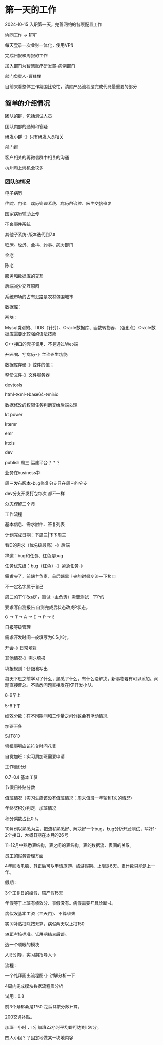 # 第一天的工作

2024-10-15 入职第一天，完善网络的各项配置工作

协同工作 -> 钉钉

每天登录一次业财一体化，使用VPN

完成日报和周报的工作

加入部门为智慧医疗研发部-病例部门

部门负责人-曹经理

目前来看整体工作氛围比较忙，清除产品流程是完成代码最重要的部分


## 简单的介绍情况

团队的群，包括测试人员

团队内部的通知和答疑

研发小群 -》只有研发人员相关

部门群


客户相关的再微信群中相关的沟通 

杭州和上海机会较多

### 团队的情况

电子病历

住院、门诊、病历管理系统、病历的治控、医生交接班次

国家病历辅助上传

不良事件系统

其他子系统-版本迭代到7.0

临床、经济、全科、药事、病历部门

金老

陈老

服务和数据库的交互

后端减少交互原因

系统市场的占有思路是农村包围城市

数据库：

两块：

Mysql类别的、TIDB（针对）、Oracle数据库、函数转换器、（强化点）Oracle数据库需要比较强的语法技能

C++接口的壳子调用、不是通过Web端

开医嘱、写病历=》主治医生功能

数据库存储-》控件的值；

整份文件-》文件服务器

devtools

html-》xml-》base64-》minio

数据修改的权限任务判断交给后端处理 


kt power

ktemr

emr

ktcis

dev

publish 周三 运维平台？？？

业务在business中

周三发布版本-bug修复分支只在周三的分支

dev分支开发打包每次 都不一样

分支保留三个月

工作流程

基本信息、需求附件、答复列表

计划完成日期：下周三|下下周三

看D的需求（优先级最高）-》后端

禅道：bug和任务、红色是bug

任务优先级：bug（红色）-》紧急任务-》

需求来了，前端主负责，前后端早上来的时候交流一下接口

不一定名字属于自己

周三的下午改成P，测试（主负责）需要测试一下P的

要求写自测报告 自测完成后状态改成P状态。

O -> T -> A -> D -> P -> E

日报等级管理

需求开发时间一般填写为0.5小时。

开会-》日常填报

其他情况-》需求填报 

填报规则：仔细地写出

每天下班之前学习了什么，熟悉了什么，有什么没解决，新事物若有可以添加。问题直接曹总。不熟悉问题直接发在KP开发小队。

8-9早上

5-6下午

绩效分数：在不同期间和工作量之间分数会有浮动情况

加班不多

SJT810

填报事项应该符合时间花费

自觉加班：实习期加班需要申请

工作量积分

0.7-0.8 基本工资

节假日补贴分数

值班情况（实习生应该没有值班情况：周末值班一年轮到1次的情况）

年终奖积分判定、加班情况

积分乘数占比0.5。

10月份以熟悉为主，把流程熟悉好、解决好一个bug，bug分析开发测试，写好1-2个接口，大概日期在本月的26号

11-12月中熟悉表结构，表之间的表结构。表的数据流、表间的关系。

员工的假务管理方面

4年回收电脑、转正后可以申请旅游。旅游假期。上限是6天。累计数只能是上一年。

假期：

3个工作日的婚假，陪产假15天

年假等于上班有绩效分、事假没有。病假需要开具诊断书。

病假发基本工资（三天内）、不算绩效

实习补贴扣除按天算，病假两天以上扣150

转正考核标准。试用期结束后谈。

选一个顺眼的模块

入职引导，实习期指导人-》

流程：

一个礼拜画出流程图-》讲解分析一下

4周内完成模块数据流程图分析

试用：0.8

前3个月都会是1750
之后只按分数计算。

200交通补贴。

加班一小时：1分
加班22小时平均即可达到150分。

四人小组？？固定地做某一块地内容